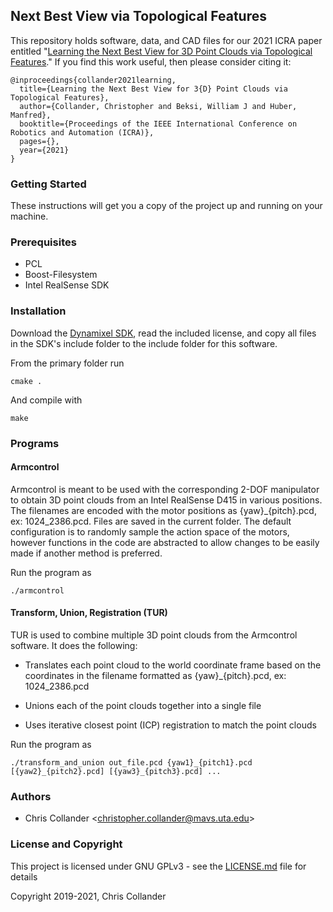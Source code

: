 ## Next Best View via Topological Features

This repository holds software, data, and CAD files for our 2021 ICRA paper entitled "[Learning the Next Best View for 3D Point Clouds via Topological Features](https://arxiv.org/abs/2103.02789)." If you find this work useful, then please consider citing it:
```
@inproceedings{collander2021learning,
  title={Learning the Next Best View for 3{D} Point Clouds via Topological Features},
  author={Collander, Christopher and Beksi, William J and Huber, Manfred},
  booktitle={Proceedings of the IEEE International Conference on Robotics and Automation (ICRA)},
  pages={},
  year={2021}
}
```

### Getting Started

These instructions will get you a copy of the project up and running on your machine.

### Prerequisites

* PCL
* Boost-Filesystem
* Intel RealSense SDK

### Installation

Download the [Dynamixel SDK](https://github.com/ROBOTIS-GIT/DynamixelSDK/tree/master/c%2B%2B/include/dynamixel_sdk), read the included license, and copy all files in the SDK's include folder to the include folder for this software.

From the primary folder run

```
cmake .
```

And compile with

```
make
```

### Programs

#### Armcontrol

Armcontrol is meant to be used with the corresponding 2-DOF manipulator to obtain 3D point clouds from an Intel RealSense D415 in various positions. The filenames are encoded with the motor positions as {yaw}_{pitch}.pcd, ex: 1024_2386.pcd. Files are saved in the current folder. The default configuration is to randomly sample the action space of the motors, however functions in the code are abstracted to allow changes to be easily made if another method is preferred.

Run the program as 

```
./armcontrol
```

#### Transform, Union, Registration (TUR)

TUR is used to combine multiple 3D point clouds from the Armcontrol software. It does the following:

* Translates each point cloud to the world coordinate frame based on the coordinates in the filename formatted as {yaw}_{pitch}.pcd, ex: 1024_2386.pcd

* Unions each of the point clouds together into a single file

* Uses iterative closest point (ICP) registration to match the point clouds

Run the program as

```
./transform_and_union out_file.pcd {yaw1}_{pitch1}.pcd [{yaw2}_{pitch2}.pcd] [{yaw3}_{pitch3}.pcd] ...
```

### Authors

* Chris Collander &lt;christopher.collander@mavs.uta.edu&gt;

### License and Copyright

This project is licensed under GNU GPLv3 - see the [LICENSE.md](LICENSE.md) file for details

Copyright 2019-2021, Chris Collander
